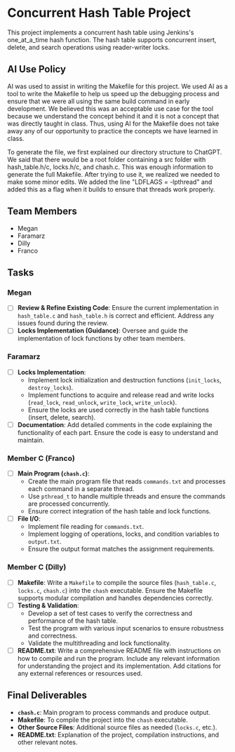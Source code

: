 # Concurrent Hash Table Project

This project implements a concurrent hash table using Jenkins's one_at_a_time hash function. The hash table supports concurrent insert, delete, and search operations using reader-writer locks.

## AI Use Policy
AI was used to assist in writing the Makefile for this project. We used AI as a tool to write the Makefile to help us speed up the debugging process and ensure that we were all using the same build command in early development. We believed this was an acceptable use case for the tool because we understand the concept behind it and it is not a concept that was directly taught in class. Thus, using AI for the Makefile does not take away any of our opportunity to practice the concepts we have learned in class.

To generate the file, we first explained our directory structure to ChatGPT. We said that there would be a root folder containing a src folder with hash_table.h/c, locks.h/c, and chash.c. This was enough information to generate the full Makefile. After trying to use it, we realized we needed to make some minor edits. We added the line "LDFLAGS = -lpthread" and added this as a flag when it builds to ensure that threads work properly.

## Team Members
- Megan
- Faramarz
- Dilly
- Franco

## Tasks

### Megan
- [ ] **Review & Refine Existing Code**: Ensure the current implementation in `hash_table.c` and `hash_table.h` is correct and efficient. Address any issues found during the review.
- [ ] **Locks Implementation (Guidance)**: Oversee and guide the implementation of lock functions by other team members.

### Faramarz
- [ ] **Locks Implementation**:
  - Implement lock initialization and destruction functions (`init_locks`, `destroy_locks`).
  - Implement functions to acquire and release read and write locks (`read_lock`, `read_unlock`, `write_lock`, `write_unlock`).
  - Ensure the locks are used correctly in the hash table functions (insert, delete, search).
- [ ] **Documentation**: Add detailed comments in the code explaining the functionality of each part. Ensure the code is easy to understand and maintain.

### Member C (Franco)
- [ ] **Main Program (`chash.c`)**:
  - Create the main program file that reads `commands.txt` and processes each command in a separate thread.
  - Use `pthread_t` to handle multiple threads and ensure the commands are processed concurrently.
  - Ensure correct integration of the hash table and lock functions.
- [ ] **File I/O**:
  - Implement file reading for `commands.txt`.
  - Implement logging of operations, locks, and condition variables to `output.txt`.
  - Ensure the output format matches the assignment requirements.

### Member C (Dilly)
- [ ] **Makefile**: Write a `Makefile` to compile the source files (`hash_table.c`, `locks.c`, `chash.c`) into the `chash` executable. Ensure the Makefile supports modular compilation and handles dependencies correctly.
- [ ] **Testing & Validation**:
  - Develop a set of test cases to verify the correctness and performance of the hash table.
  - Test the program with various input scenarios to ensure robustness and correctness.
  - Validate the multithreading and lock functionality.
- [ ] **README.txt**: Write a comprehensive README file with instructions on how to compile and run the program. Include any relevant information for understanding the project and its implementation. Add citations for any external references or resources used.

## Final Deliverables
- **`chash.c`**: Main program to process commands and produce output.
- **Makefile**: To compile the project into the `chash` executable.
- **Other Source Files**: Additional source files as needed (`locks.c`, etc.).
- **README.txt**: Explanation of the project, compilation instructions, and other relevant notes.
